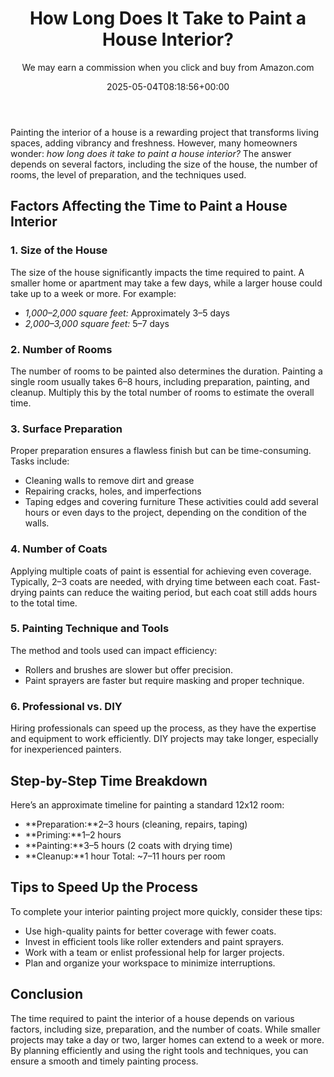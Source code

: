 ﻿---
author: We may earn a commission when you click and buy from Amazon.com
layout: post
title: How Long Does It Take to Paint a House Interior?
date: '2025-05-04T08:18:56+00:00'
categories:
- Guide
tags: []
slug: /how-long-does-it-take-to-paint-a-house-interior/
lastmod: 2025-05-07T12:21:27+03:00
---

Painting the interior of a house is a rewarding project that transforms living spaces, adding vibrancy and freshness. However, many homeowners wonder: *how long does it take to paint a house interior?* The answer depends on several factors, including the size of the house, the number of rooms, the level of preparation, and the techniques used.
## Factors Affecting the Time to Paint a House Interior
### 1. Size of the House
The size of the house significantly impacts the time required to paint. A smaller home or apartment may take a few days, while a larger house could take up to a week or more.
For example:
- *1,000–2,000 square feet:* Approximately 3–5 days
- *2,000–3,000 square feet:* 5–7 days
### 2. Number of Rooms
The number of rooms to be painted also determines the duration. Painting a single room usually takes 6–8 hours, including preparation, painting, and cleanup. Multiply this by the total number of rooms to estimate the overall time.
### 3. Surface Preparation
Proper preparation ensures a flawless finish but can be time-consuming. Tasks include:
- Cleaning walls to remove dirt and grease
- Repairing cracks, holes, and imperfections
- Taping edges and covering furniture
These activities could add several hours or even days to the project, depending on the condition of the walls.
### 4. Number of Coats
Applying multiple coats of paint is essential for achieving even coverage. Typically, 2–3 coats are needed, with drying time between each coat. Fast-drying paints can reduce the waiting period, but each coat still adds hours to the total time.
### 5. Painting Technique and Tools
The method and tools used can impact efficiency:
- Rollers and brushes are slower but offer precision.
- Paint sprayers are faster but require masking and proper technique.
### 6. Professional vs. DIY
Hiring professionals can speed up the process, as they have the expertise and equipment to work efficiently. DIY projects may take longer, especially for inexperienced painters.
## Step-by-Step Time Breakdown
Here’s an approximate timeline for painting a standard 12x12 room:
- **Preparation:**2–3 hours (cleaning, repairs, taping)
- **Priming:**1–2 hours
- **Painting:**3–5 hours (2 coats with drying time)
- **Cleanup:**1 hour
Total: ~7–11 hours per room
## Tips to Speed Up the Process
To complete your interior painting project more quickly, consider these tips:
- Use high-quality paints for better coverage with fewer coats.
- Invest in efficient tools like roller extenders and paint sprayers.
- Work with a team or enlist professional help for larger projects.
- Plan and organize your workspace to minimize interruptions.
## Conclusion
The time required to paint the interior of a house depends on various factors, including size, preparation, and the number of coats. While smaller projects may take a day or two, larger homes can extend to a week or more. By planning efficiently and using the right tools and techniques, you can ensure a smooth and timely painting process.